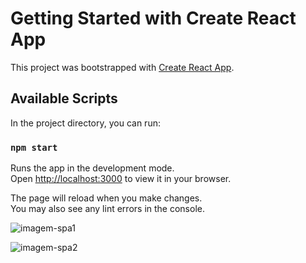 # Getting Started with Create React App

This project was bootstrapped with [Create React App](https://github.com/facebook/create-react-app).

## Available Scripts

In the project directory, you can run:

### `npm start`

Runs the app in the development mode.\
Open [http://localhost:3000](http://localhost:3000) to view it in your browser.

The page will reload when you make changes.\
You may also see any lint errors in the console.

![imagem-spa1](https://github.com/alexsabrasil/minha-spa-react/assets/113733583/8aa47c60-2e9f-4525-bd5b-1b7b4e37dbda)

![imagem-spa2](https://github.com/alexsabrasil/minha-spa-react/assets/113733583/b6e5a0e4-02d9-47f7-881d-e89bb542c979)
